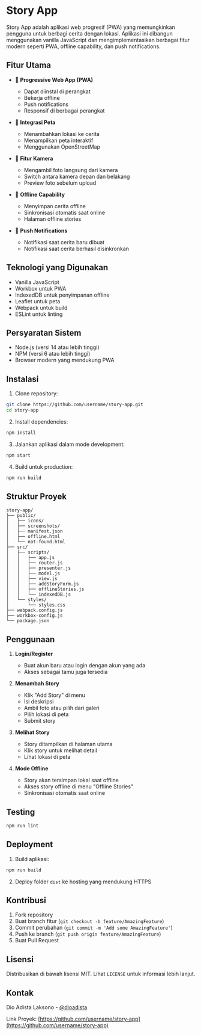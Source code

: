 # Story App

Story App adalah aplikasi web progresif (PWA) yang memungkinkan pengguna untuk berbagi cerita dengan lokasi. Aplikasi ini dibangun menggunakan vanilla JavaScript dan mengimplementasikan berbagai fitur modern seperti PWA, offline capability, dan push notifications.

## Fitur Utama

- 📱 **Progressive Web App (PWA)**
  - Dapat diinstal di perangkat
  - Bekerja offline
  - Push notifications
  - Responsif di berbagai perangkat

- 📍 **Integrasi Peta**
  - Menambahkan lokasi ke cerita
  - Menampilkan peta interaktif
  - Menggunakan OpenStreetMap

- 📸 **Fitur Kamera**
  - Mengambil foto langsung dari kamera
  - Switch antara kamera depan dan belakang
  - Preview foto sebelum upload

- 🔄 **Offline Capability**
  - Menyimpan cerita offline
  - Sinkronisasi otomatis saat online
  - Halaman offline stories

- 🔔 **Push Notifications**
  - Notifikasi saat cerita baru dibuat
  - Notifikasi saat cerita berhasil disinkronkan

## Teknologi yang Digunakan

- Vanilla JavaScript
- Workbox untuk PWA
- IndexedDB untuk penyimpanan offline
- Leaflet untuk peta
- Webpack untuk build
- ESLint untuk linting

## Persyaratan Sistem

- Node.js (versi 14 atau lebih tinggi)
- NPM (versi 6 atau lebih tinggi)
- Browser modern yang mendukung PWA

## Instalasi

1. Clone repository:
```bash
git clone https://github.com/username/story-app.git
cd story-app
```

2. Install dependencies:
```bash
npm install
```

3. Jalankan aplikasi dalam mode development:
```bash
npm start
```

4. Build untuk production:
```bash
npm run build
```

## Struktur Proyek

```
story-app/
├── public/
│   ├── icons/
│   ├── screenshots/
│   ├── manifest.json
│   ├── offline.html
│   └── not-found.html
├── src/
│   ├── scripts/
│   │   ├── app.js
│   │   ├── router.js
│   │   ├── presenter.js
│   │   ├── model.js
│   │   ├── view.js
│   │   ├── addStoryForm.js
│   │   ├── offlineStories.js
│   │   └── indexedDB.js
│   └── styles/
│       └── styles.css
├── webpack.config.js
├── workbox-config.js
└── package.json
```

## Penggunaan

1. **Login/Register**
   - Buat akun baru atau login dengan akun yang ada
   - Akses sebagai tamu juga tersedia

2. **Menambah Story**
   - Klik "Add Story" di menu
   - Isi deskripsi
   - Ambil foto atau pilih dari galeri
   - Pilih lokasi di peta
   - Submit story

3. **Melihat Story**
   - Story ditampilkan di halaman utama
   - Klik story untuk melihat detail
   - Lihat lokasi di peta

4. **Mode Offline**
   - Story akan tersimpan lokal saat offline
   - Akses story offline di menu "Offline Stories"
   - Sinkronisasi otomatis saat online

## Testing

```bash
npm run lint
```

## Deployment

1. Build aplikasi:
```bash
npm run build
```

2. Deploy folder `dist` ke hosting yang mendukung HTTPS

## Kontribusi

1. Fork repository
2. Buat branch fitur (`git checkout -b feature/AmazingFeature`)
3. Commit perubahan (`git commit -m 'Add some AmazingFeature'`)
4. Push ke branch (`git push origin feature/AmazingFeature`)
5. Buat Pull Request

## Lisensi

Distribusikan di bawah lisensi MIT. Lihat `LICENSE` untuk informasi lebih lanjut.

## Kontak

Dio Adista Laksono - [@dioadista](https://github.com/dioadista)

Link Proyek: [https://github.com/username/story-app](https://github.com/username/story-app) 